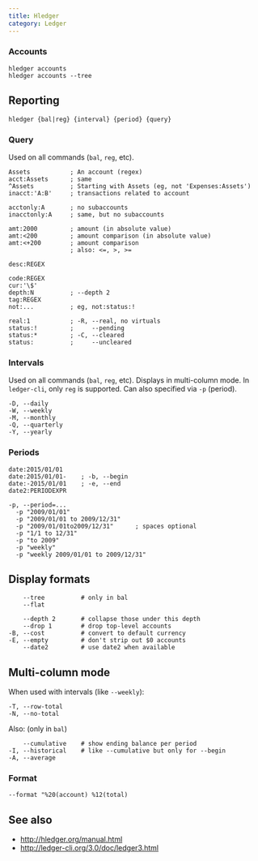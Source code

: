 ```yaml
---
title: Hledger
category: Ledger
---
```


### Accounts

```
hledger accounts
hledger accounts --tree
```

## Reporting

```
hledger {bal|reg} {interval} {period} {query}
```

### Query
Used on all commands (`bal`, `reg`, etc).

```
Assets           ; An account (regex)
acct:Assets      ; same
^Assets          ; Starting with Assets (eg, not 'Expenses:Assets')
inacct:'A:B'     ; transactions related to account

acctonly:A       ; no subaccounts
inacctonly:A     ; same, but no subaccounts

amt:2000         ; amount (in absolute value)
amt:<200         ; amount comparison (in absolute value)
amt:<+200        ; amount comparison
                 ; also: <=, >, >=

desc:REGEX

code:REGEX
cur:'\$'
depth:N          ; --depth 2
tag:REGEX
not:...          ; eg, not:status:!
```

```
real:1           ; -R, --real, no virtuals
status:!         ;     --pending
status:*         ; -C, --cleared
status:          ;     --uncleared
```

### Intervals
Used on all commands (`bal`, `reg`, etc). Displays in multi-column mode. In `ledger-cli`, only `reg` is supported. Can also specified via `-p` (period).

```
-D, --daily
-W, --weekly
-M, --monthly
-Q, --quarterly
-Y, --yearly
```

### Periods

```
date:2015/01/01
date:2015/01/01-    ; -b, --begin
date:-2015/01/01    ; -e, --end
date2:PERIODEXPR
```

```
-p, --period=...
  -p "2009/01/01"
  -p "2009/01/01 to 2009/12/31"
  -p "2009/01/01to2009/12/31"      ; spaces optional
  -p "1/1 to 12/31"
  -p "to 2009"
  -p "weekly"
  -p "weekly 2009/01/01 to 2009/12/31"
```

## Display formats

```
    --tree          # only in bal
    --flat

    --depth 2       # collapse those under this depth
    --drop 1        # drop top-level accounts
-B, --cost          # convert to default currency
-E, --empty         # don't strip out $0 accounts
    --date2         # use date2 when available
```

## Multi-column mode
When used with intervals (like `--weekly`):

```
-T, --row-total
-N, --no-total
```

Also: (only in `bal`)

```
    --cumulative    # show ending balance per period
-I, --historical    # like --cumulative but only for --begin
-A, --average
```


### Format

```
--format "%20(account) %12(total)
```

## See also

* <http://hledger.org/manual.html>
* <http://ledger-cli.org/3.0/doc/ledger3.html>
